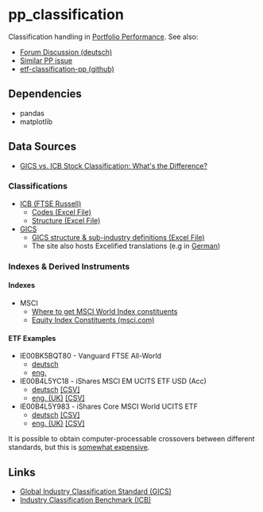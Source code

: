 # pp_classification

Classification handling in [Portfolio Performance](https://github.com/buchen/portfolio). See also:
  - [Forum Discussion (deutsch)](https://forum.portfolio-performance.info/t/automatische-erstellung-von-klassifizierungen/2969)
  - [Similar PP issue](https://github.com/buchen/portfolio/issues/1665)
  - [etf-classification-pp (github)](https://github.com/fbuchinger/etf-classification-pp)


## Dependencies
- pandas
- matplotlib


## Data Sources
- [GICS vs. ICB Stock Classification: What's the Difference?](https://www.investopedia.com/articles/stocks/08/global-industry-classification-industrial-classification-benchmark.asp)

### Classifications
- [ICB (FTSE Russell)](https://www.ftserussell.com/data/industry-classification-benchmark-icb)
  - [Codes (Excel File)](https://www.ftserussell.com/files/support-document/icb-codes-descriptions)
  - [Structure (Excel File)](https://www.ftserussell.com/files/support-document/icb-structure-definitions)
- [GICS](https://www.msci.com/our-solutions/indexes/gics)
    - [GICS structure & sub-industry definitions (Excel File)](https://www.msci.com/documents/1296102/11185224/GICS_map+2018.xlsx/)
    - The site also hosts Excelified translations (e.g in [German](https://www.msci.com/documents/1296102/11185315/GICS_map+2018_German.xlsx))

### Indexes & Derived Instruments

#### Indexes
- MSCI
  - [Where to get MSCI World Index constituents](https://quant.stackexchange.com/questions/47142/where-to-get-msci-world-index-constituents-weights)
  - [Equity Index Constituents (msci.com)](https://www.msci.com/constituents)

#### ETF Examples
- IE00BK5BQT80 - Vanguard FTSE All-World
  - [deutsch](https://www.de.vanguard/professionell/anlageprodukte/etf/aktien/9679/ftse-all-world-ucits-etf-usd-accumulating)
  - [eng.](https://www.vanguard.co.uk/professional/product/etf/equity/9679/ftse-all-world-ucits-etf-usd-accumulating)
- IE00B4L5YC18 - iShares MSCI EM UCITS ETF USD (Acc)
  - [deutsch](https://www.ishares.com/de/privatanleger/de/produkte/251858/?switchLocale=y&siteEntryPassthrough=true) [[CSV]](https://www.ishares.com/de/privatanleger/de/produkte/251858/ishares-msci-emerging-markets-ucits-etf-acc-fund/1478358465952.ajax?fileType=csv&fileName=EUNM_holdings&dataType=fund)
  - [eng. (UK)](https://www.ishares.com/uk/individual/en/products/251858/ishares-msci-emerging-markets-ucits-etf-acc-fund) [[CSV]](https://www.ishares.com/uk/individual/en/products/251858/ishares-msci-emerging-markets-ucits-etf-acc-fund/1506575576011.ajax?fileType=csv&fileName=SEMA_holdings&dataType=fund)
- IE00B4L5Y983 - iShares Core MSCI World UCITS ETF
  - [deutsch](https://www.ishares.com/de/privatanleger/de/produkte/251882/ishares-msci-world-ucits-etf-acc-fund) [[CSV]](https://www.ishares.com/de/privatanleger/de/produkte/251882/ishares-msci-world-ucits-etf-acc-fund/1478358465952.ajax?fileType=csv&fileName=EUNL_holdings&dataType=fund)
  - [eng. (UK)](https://www.ishares.com/uk/individual/en/products/251882/ishares-msci-world-ucits-etf-acc-fund) [[CSV]](https://www.ishares.com/uk/individual/en/products/251882/ishares-msci-world-ucits-etf-acc-fund/1506575576011.ajax?fileType=csv&fileName=SWDA_holdings&dataType=fund)

It is possible to obtain computer-processable crossovers between different standards, but this is [somewhat expensive](https://classification.codes/store/selection/).

## Links
- [Global Industry Classification Standard (GICS)](https://en.wikipedia.org/wiki/Global_Industry_Classification_Standard)
- [Industry Classification Benchmark (ICB)](https://en.wikipedia.org/wiki/Industry_Classification_Benchmark)
